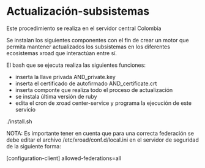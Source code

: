 # Actualización-subsistemas

Este procedimiento se realiza en el servidor central Colombia 

Se instalan los siguientes componentes con el fin de crear un motor que permita mantener actualizados los subsistemas en los diferentes ecosistemas xroad que interactúan entre sí.

El bash que se ejecuta realiza las siguientes funciones:
- inserta la llave privada AND_private.key
- inserta el certificado de autofirmado AND_certificate.crt
- inserta componte que realiza todo el proceso de actualización
- se instala última versión de ruby
- edita el cron de xroad center-service y programa la ejecución de este servicio
 
./install.sh


NOTA: Es importante tener en cuenta que para una correcta federación se debe editar el archivo /etc/xroad/conf.d/local.ini en el servidor de seguridad de la siguiente forma:

[configuration-client]
allowed-federations=all
